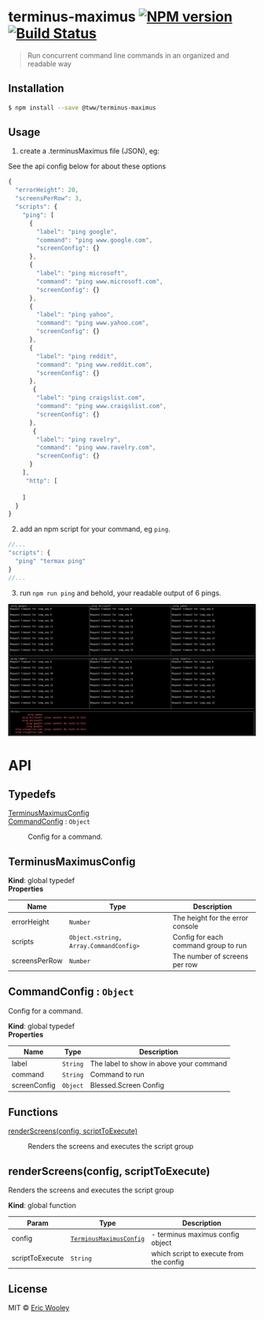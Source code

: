 # terminus-maximus [![NPM version](https://badge.fury.io/js/terminus-maximus.svg)](https://npmjs.org/package/terminus-maximus) [![Build Status](https://travis-ci.org/Eric%20Wooley/terminus-maximus.svg?branch=master)](https://travis-ci.org/Eric%20Wooley/terminus-maximus)

> Run concurrent command line commands in an organized and readable way

## Installation

```sh
$ npm install --save @tww/terminus-maximus
```

## Usage
1. create a .terminusMaximus file (JSON), eg:

See the api config below for about these options
```js
{
  "errorHeight": 20,
  "screensPerRow": 3,
  "scripts": {
    "ping": [
      {
        "label": "ping google",
        "command": "ping www.google.com",
        "screenConfig": {}
      },
      {
        "label": "ping microsoft",
        "command": "ping www.microsoft.com",
        "screenConfig": {}
      },
      {
        "label": "ping yahoo",
        "command": "ping www.yahoo.com",
        "screenConfig": {}
      },
      {
        "label": "ping reddit",
        "command": "ping www.reddit.com",
        "screenConfig": {}
      },
       {
        "label": "ping craigslist.com",
        "command": "ping www.craigslist.com",
        "screenConfig": {}
      },
       {
        "label": "ping ravelry",
        "command": "ping www.ravelry.com",
        "screenConfig": {}
      }
    ],
     "http": [
      
    ]
  }
}
```
2. add an npm script for your command, eg `ping`.
```js
//...
"scripts": {
  "ping" "termax ping"
}
//...
```

3. run `npm run ping` and behold, your readable output of 6 pings.

![logo](./docs/ping.png "Logo Title Text 2")


# API

## Typedefs

<dl>
<dt><a href="#TerminusMaximusConfig">TerminusMaximusConfig</a></dt>
<dd></dd>
<dt><a href="#CommandConfig">CommandConfig</a> : <code>Object</code></dt>
<dd><p>Config for a command.</p>
</dd>
</dl>
<a name="TerminusMaximusConfig"></a>

## TerminusMaximusConfig
**Kind**: global typedef  
**Properties**

| Name | Type | Description |
| --- | --- | --- |
| errorHeight | <code>Number</code> | The height for the error console |
| scripts | <code>Object.&lt;string, Array.CommandConfig&gt;</code> | Config for each command group to run |
| screensPerRow | <code>Number</code> | The number of screens per row |

<a name="CommandConfig"></a>

## CommandConfig : <code>Object</code>
Config for a command.

**Kind**: global typedef  
**Properties**

| Name | Type | Description |
| --- | --- | --- |
| label | <code>String</code> | The label to show in above your command |
| command | <code>String</code> | Command to run |
| screenConfig | <code>Object</code> | Blessed.Screen Config |

## Functions

<dl>
<dt><a href="#renderScreens">renderScreens(config, scriptToExecute)</a></dt>
<dd><p>Renders the screens and executes the script group</p>
</dd>
</dl>

<a name="renderScreens"></a>

## renderScreens(config, scriptToExecute)
Renders the screens and executes the script group

**Kind**: global function  

| Param | Type | Description |
| --- | --- | --- |
| config | [<code>TerminusMaximusConfig</code>](#TerminusMaximusConfig) | - terminus maximus config object |
| scriptToExecute | <code>String</code> | which script to execute from the config |


## License

MIT © [Eric Wooley](ericwooley.github.com)
